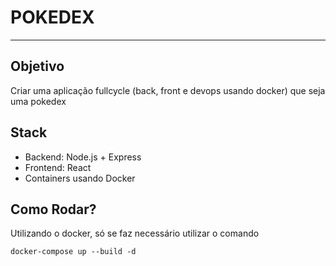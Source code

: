 # POKEDEX
---
## Objetivo
Criar uma aplicação fullcycle (back, front e devops usando docker) que seja uma pokedex


## Stack
- Backend: Node.js + Express
- Frontend: React
- Containers usando Docker

## Como Rodar?
Utilizando o docker, só se faz necessário utilizar o comando
```
docker-compose up --build -d
```
